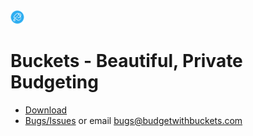 <img src="./icon.png">

<h1> Buckets - Beautiful, Private Budgeting</h1>

- [Download](https://github.com/buckets/application/releases)
- [Bugs/Issues](https://trello.com/b/0VAYcWff/buckets) or email bugs@budgetwithbuckets.com
